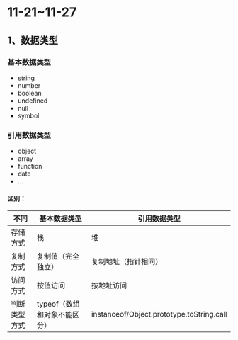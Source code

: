 # 11-21~11-27

## 1、数据类型

### 基本数据类型

- string
- number
- boolean
- undefined
- null
- symbol

### 引用数据类型

- object
- array
- function
- date
- ...

#### 区别：

| 不同         | 基本数据类型                 | 引用数据类型                              |
| ------------ | ---------------------------- | ----------------------------------------- |
| 存储方式     | 栈                           | 堆                                        |
| 复制方式     | 复制值（完全独立）           | 复制地址（指针相同）                      |
| 访问方式     | 按值访问                     | 按地址访问                                |
| 判断类型方式 | typeof（数组和对象不能区分） | instanceof/Object.prototype.toString.call |
